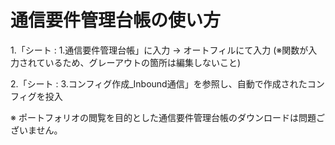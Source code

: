 # 通信要件管理台帳の使い方

1.「シート : 1.通信要件管理台帳」に入力
→ オートフィルにて入力
(※関数が入力されているため、グレーアウトの箇所は編集しないこと)

2.「シート : 3.コンフィグ作成_Inbound通信」を参照し、自動で作成されたコンフィグを投入

※ ポートフォリオの閲覧を目的とした通信要件管理台帳のダウンロードは問題ございません。
